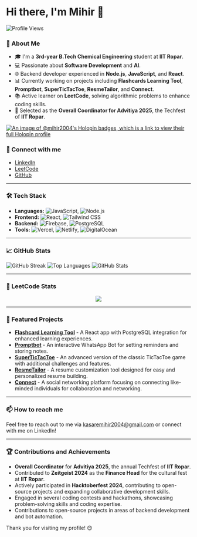 # Hi there, I'm Mihir 👋
![Profile Views](https://komarev.com/ghpvc/?username=mihir2004&color=brightgreen)

### 🚀 About Me

- 🎓 I'm a **3rd-year B.Tech Chemical Engineering** student at **IIT Ropar**.
- 💻 Passionate about **Software Development** and **AI**.
- 🌐 Backend developer experienced in **Node.js**, **JavaScript**, and **React**.
- 📊 Currently working on projects including **Flashcards Learning Tool**, **Promptbot**, **SuperTicTacToe**, **ResmeTailor**, and **Connect**.
- 📚 Active learner on **LeetCode**, solving algorithmic problems to enhance coding skills.
- 🎉 Selected as the **Overall Coordinator for Advitiya 2025**, the Techfest of **IIT Ropar**.

[![An image of @mihir2004's Holopin badges, which is a link to view their full Holopin profile](https://holopin.me/mihir2004)](https://holopin.io/@mihir2004)

### 🔗 Connect with me

- [LinkedIn](https://www.linkedin.com/in/mihir-kasare/)
- [LeetCode](https://leetcode.com/u/mihir_kasare/)
- [GitHub](https://github.com/mihir2004)

---

### 🛠️ Tech Stack

- **Languages:** ![JavaScript](https://img.shields.io/badge/-JavaScript-333333?style=flat&logo=javascript), ![Node.js](https://img.shields.io/badge/-Node.js-333333?style=flat&logo=node.js)
- **Frontend:** ![React](https://img.shields.io/badge/-React-333333?style=flat&logo=react), ![Tailwind CSS](https://img.shields.io/badge/-Tailwind%20CSS-333333?style=flat&logo=tailwind-css)
- **Backend:** ![Firebase](https://img.shields.io/badge/-Firebase-333333?style=flat&logo=firebase), ![PostgreSQL](https://img.shields.io/badge/-PostgreSQL-333333?style=flat&logo=postgresql)
- **Tools:** ![Vercel](https://img.shields.io/badge/-Vercel-333333?style=flat&logo=vercel), ![Netlify](https://img.shields.io/badge/-Netlify-333333?style=flat&logo=netlify), ![DigitalOcean](https://img.shields.io/badge/-DigitalOcean-333333?style=flat&logo=digitalocean)

---

### 📈 GitHub Stats

![GitHub Streak](https://streak-stats.demolab.com/?user=mihir2004&theme=radical)
![Top Languages](https://github-readme-stats.vercel.app/api/top-langs/?username=mihir2004&layout=compact&theme=radical)
![GitHub Stats](https://github-readme-stats.vercel.app/api?username=mihir2004&show_icons=true&theme=radical)

---

### 🚀 LeetCode Stats

<p align="center">
  <img align="top" src="https://leetcard.jacoblin.cool/mihir_kasare?theme=nord&font=Noto%20Sans&ext=heatmap" />  
</p>

---

### 📂 Featured Projects

- **[Flashcard Learning Tool](https://github.com/mihir2004/flashcard)** - A React app with PostgreSQL integration for enhanced learning experiences.
- **[Promptbot](https://github.com/mihir2004/whatsappbot)** - An interactive WhatsApp Bot for setting reminders and storing notes.
- **[SuperTicTacToe](https://github.com/mihir2004/supertictactoe)** - An advanced version of the classic TicTacToe game with additional challenges and features.
- **[ResmeTailor](https://github.com/mihir2004/resmetailor)** - A resume customization tool designed for easy and personalized resume building.
- **[Connect](https://github.com/mihir2004/connect)** - A social networking platform focusing on connecting like-minded individuals for collaboration and networking.

---

### 📫 How to reach me

Feel free to reach out to me via [kasaremihir2004@gmail.com](mailto:kasaremihir2004@gmail.com) or connect with me on LinkedIn!

---

### 🏆 Contributions and Achievements

- **Overall Coordinator** for **Advitiya 2025**, the annual Techfest of **IIT Ropar**.
- Contributed to **Zeitgeist 2024** as the **Finance Head** for the cultural fest at **IIT Ropar**.
- Actively participated in **Hacktoberfest 2024**, contributing to open-source projects and expanding collaborative development skills.
- Engaged in several coding contests and hackathons, showcasing problem-solving skills and coding expertise.
- Contributions to open-source projects in areas of backend development and bot automation.

Thank you for visiting my profile! 😊
